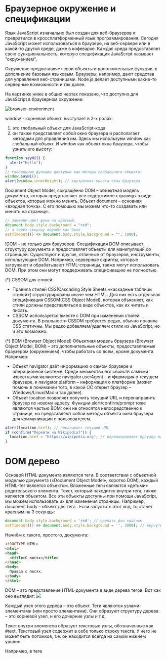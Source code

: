 # Браузерное окружение и спецификации

Язык JavaScript изначально был создан для веб-браузеров и превратился в кроссплатформенный язык программирования. Сегодня JavaScript может использоваться в браузере, на веб-сервере или в какой-то другой среде, даже в кофеварке. Каждая среда предоставляет свою функциональность, которую спецификация JavaScript называет "окружением".

Окружение предоставляет свои объекты и дополнительные функции, в дополнение базовым языковым. Браузеры, например, дают средства для управления веб-страницами. Node.js делает доступными какие-то серверные возможности и так далее.

На картинке ниже в общих чертах показано, что доступно для JavaScript в браузерном окружении:

![browser-environment](../imgs/windowObjects.svg)

window - корневой объект, выступает в 2-х ролях:
1) это глобальный объект для JavaScript-кода
2) он также представляет собой окно браузера и располагает методами для управления им.
Здесь мы используем window как глобальный объект.
И window как объект окна браузера, чтобы узнать его высоту:
```js
function sayHi() {
  alert("Hello");
}
// глобальные функции доступны как методы глобального объекта:
window.sayHi();
alert(window.innerHeight); // внутренняя высота окна браузера
```
Document Object Model, сокращённо DOM – объектная модель документа, которая представляет все содержимое страницы в виде объектов, которые можно менять.
Объект document – основная «входная точка». С его помощью мы можем что-то создавать или менять на странице.
```js
// заменим цвет фона на красный,
document.body.style.background = "red";
// а через секунду вернём как было
setTimeout(() => document.body.style.background = "", 1000);
```
!DOM – не только для браузеров.
Спецификация DOM описывает структуру документа и предоставляет объекты для манипуляций со страницей. Существуют и другие, отличные от браузеров, инструменты, использующие DOM.
Например, серверные скрипты, которые загружают и обрабатывают HTML-страницы, также могут использовать DOM. При этом они могут поддерживать спецификацию не полностью.

(*) CSSOM для стилей
- Правила стилей CSS(Cascading Style Sheets «каскадные таблицы стилей») структурированы иначе чем HTML. Для них есть отдельная спецификация CSSOM(CSS Object Model), которая объясняет, как стили должны представляться в виде объектов, как их читать и писать.
- CSSOM используется вместе с DOM при изменении стилей документа. В реальности CSSOM требуется редко, обычно правила CSS статичны. Мы редко добавляем/удаляем стили из JavaScript, но и это возможно.

(*) BOM (Browser Object Model)
Объектная модель браузера (Browser Object Model, BOM) – это дополнительные объекты, предоставляемые браузером (окружением), чтобы работать со всем, кроме документа.
Например:
- Объект navigator даёт информацию о самом браузере и операционной системе. Среди множества его свойств самыми известными являются: navigator.userAgent – информация о текущем браузере, и navigator.platform – информация о платформе (может помочь в понимании того, в какой ОС открыт браузер – Windows/Linux/Mac и так далее).
- Объект location позволяет получить текущий URL и перенаправить браузер по новому адресу.
Функции alert/confirm/prompt тоже являются частью BOM: они не относятся непосредственно к странице, но представляют собой методы объекта окна браузера для коммуникации с пользователем.
```js
alert(location.href); // показывает текущий URL
if (confirm("Перейти на Wikipedia?")) {
  location.href = "https://wikipedia.org"; // перенаправляет браузер на другой URL
}
```
# DOM дерево
Основой HTML-документа являются теги.
В соответствии с объектной моделью документа («Document Object Model», коротко DOM), каждый HTML-тег является объектом. Вложенные теги являются «детьми» родительского элемента. Текст, который находится внутри тега, также является объектом.
Все эти объекты доступны при помощи JavaScript, мы можем использовать их для изменения страницы.
Например, document.body – объект для тега <body>.
Если запустить этот код, то <body> станет красным на 3 секунды:
```js
document.body.style.background = 'red'; // сделать фон красным
setTimeout(() => document.body.style.background = '', 3000); // вернуть назад
```
Начнём с такого, простого, документа:
```html
<!DOCTYPE HTML>
<html>
<head>
  <title>О лосях</title>
</head>
<body>
  Правда о лосях.
</body>
</html>
```
DOM – это представление HTML-документа в виде дерева тегов. Вот как оно выглядит: ![](../imgs/tags-tree.png)

Каждый узел этого дерева – это объект.
Теги являются узлами-элементами (или просто элементами). Они образуют структуру дерева: <html> – это корневой узел, <head> и <body> его дочерние узлы и т.д.

Текст внутри элементов образует текстовые узлы, обозначенные как #text. Текстовый узел содержит в себе только строку текста. У него не может быть потомков, т.е. он находится всегда на самом нижнем уровне.

Например, в теге <title> есть текстовый узел "О лосях".

Обратите внимание на специальные символы в текстовых узлах:
- перевод строки: ↵ (в JavaScript он обозначается как \n)
- пробел: ␣

```js
```

```js
```

```js
```

